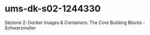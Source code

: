 # ums-dk-s02-1244330
Sezione 2: Docker Images &amp; Containers: The Core Building Blocks - Schwarzmuller
